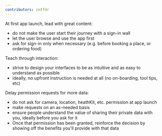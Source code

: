 ```yaml
---
contributors: zntfdr
---
```


At first app launch, lead with great content:

- do not make the user start their journey with a sign-in wall
- let the user browse and use the app first
- ask for sign-in only when necessary (e.g. before booking a place, or ordering food)

Teach through interaction:

- strive to design your interfaces to be as intuitive and as easy to understand as possible
- ideally, no upfront instruction is needed at all (no on-boarding, tool tips, etc)

Delay permission requests for more data:

- do not ask for camera, location, heathKit, etc. permission at app launch
- make requests on an as-needed basis
- ensure people understand the value of sharing their private data with you, ideally before you ask for it
- Once that permission has been granted, reinforce the decision by showing off the benefits you'll provide with that data
